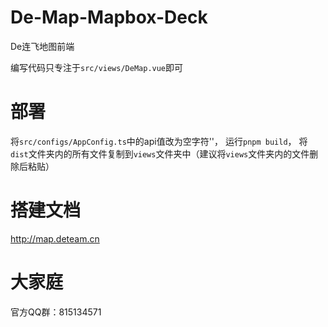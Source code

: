 # De-Map-Mapbox-Deck
De连飞地图前端

编写代码只专注于`src/views/DeMap.vue`即可

# 部署
将`src/configs/AppConfig.ts`中的api值改为空字符''，
运行`pnpm build`，
将`dist`文件夹内的所有文件复制到`views`文件夹中（建议将`views`文件夹内的文件删除后粘贴）

# 搭建文档
http://map.deteam.cn

# 大家庭
官方QQ群：815134571
